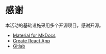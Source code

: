 # 感谢

本活动的基础设施采用多个开源项目，感谢开源。

- [Material for MkDocs](https://squidfunk.github.io/mkdocs-material/)
- [Create React App](https://github.com/facebook/create-react-app/)
- [Gitlab](https://gitlab.com/gitlab-org/gitlab)
